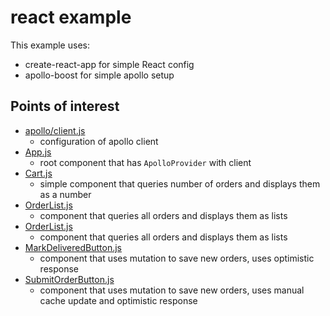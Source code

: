 # react example

This example uses:

- create-react-app for simple React config
- apollo-boost for simple apollo setup

## Points of interest

- [apollo/client.js](/3_examples/react/src/apollo/client.js)
  - configuration of apollo client
- [App.js](/3_examples/react/src/components/App.js)
  - root component that has `ApolloProvider` with client
- [Cart.js](/3_examples/react/src/components/header/stats/Stats.js)
  - simple component that queries number of orders and displays them as a number
- [OrderList.js](/3_examples/react/src/components/orderlist/OrderList.js)
  - component that queries all orders and displays them as lists
- [OrderList.js](/3_examples/react/src/components/orderlist/OrderList.js)
  - component that queries all orders and displays them as lists
- [MarkDeliveredButton.js](/3_examples/react/src/components/orderlist/orderitem/markdeliveredbutton/MarkDeliveredButton.js)
  - component that uses mutation to save new orders, uses optimistic response
- [SubmitOrderButton.js](/3_examples/react/src/components/ordersystem/currentorder/submitorderbutton/SubmitOrderButton.js)
  - component that uses mutation to save new orders, uses manual cache update and optimistic response
